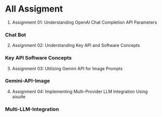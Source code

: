 # All Assigment 

1. Assignment 01: Understanding OpenAI Chat Completion API Parameters
### Chat Bot

2.  Assignment 02: Understanding Key API and Software Concepts
### Key API Software Concepts

3. Assignment 03: Utilizing Gemini API for Image Prompts
### Gemini-API-Image

4. Assignment 04: Implementing Multi-Provider LLM Integration Using aisuite
### Multi-LLM-Integration
